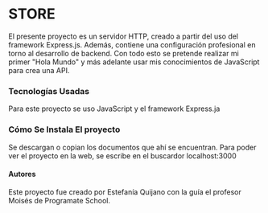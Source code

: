 
# STORE

El presente proyecto es un servidor HTTP, creado a partir del uso del framework Express.js. Además, contiene una configuración profesional en torno al desarrollo de backend. 
Con todo esto se pretende realizar mi primer "Hola Mundo" y más adelante usar mis conocimientos de JavaScript para crea una API.

### Tecnologías Usadas

Para este proyecto se uso JavaScript y el framework Express.ja

### Cómo Se Instala El proyecto

Se descargan o copian los documentos que ahí se encuentran. Para poder ver el proyecto en la web, se escribe en el buscardor localhost:3000

#### Autores

Este proyecto fue creado por Estefanía Quijano con la guía el profesor Moisés de Programate School.